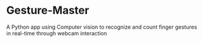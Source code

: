 # Gesture-Master
A Python app using Computer vision to recognize and count finger gestures in real-time through webcam interaction
